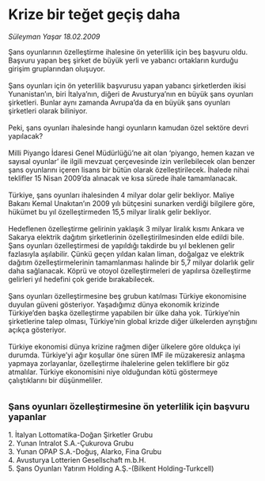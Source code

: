# Krize bir teğet geçiş daha

*Süleyman Yaşar 18.02.2009*

<div class="taraf_structure_2col_1zq">
<div class="margen_n">



 <p>Şans oyunlarının özelleştirme ihalesine ön yeterlilik için beş başvuru oldu. Başvuru yapan beş şirket de büyük yerli ve yabancı ortakların kurduğu girişim gruplarından oluşuyor. <br/><br/>Şans oyunları için ön yeterlilik başvurusu yapan yabancı şirketlerden ikisi Yunanistan’ın, biri İtalya’nın, diğeri de Avusturya’nın en büyük şans oyunları şirketleri. Bunlar aynı zamanda Avrupa’da da en büyük şans oyunları şirketleri olarak biliniyor. <br/><br/>Peki, şans oyunları ihalesinde hangi oyunların kamudan özel sektöre devri yapılacak? <br/><br/>Milli Piyango İdaresi Genel Müdürlüğü’ne ait olan ‘piyango, hemen kazan ve sayısal oyunlar’ ile ilgili mevzuat çerçevesinde izin verilebilecek olan benzer şans oyunlarını içeren lisans bir bütün olarak özelleştirilecek. İhalede nihai teklifler 15 Nisan 2009’da alınacak ve kısa sürede ihale tamamlanacak. <br/><br/>Türkiye, şans oyunları ihalesinden 4 milyar dolar gelir bekliyor. Maliye Bakanı Kemal Unakıtan’ın 2009 yılı bütçesini sunarken verdiği bilgilere göre, hükümet bu yıl özelleştirmeden 15,5 milyar liralık gelir bekliyor. <br/><br/>Hedeflenen özelleştirme gelirinin yaklaşık 3 milyar liralık kısmı Ankara ve Sakarya elektrik dağıtım şirketlerinin özelleştirilmesinden elde edildi bile. Şans oyunları özelleştirmesi de yapıldığı takdirde bu yıl beklenen gelir fazlasıyla aşılabilir. Çünkü geçen yıldan kalan liman, doğalgaz ve elektrik dağıtım özelleştirmelerinin tamamlanması halinde bir 5,7 milyar dolarlık gelir daha sağlanacak. Köprü ve otoyol özelleştirmeleri de yapılırsa özelleştirme gelirleri yıl hedefini çok geride bırakabilecek. <br/><br/>Şans oyunları özelleştirmesine beş grubun katılması Türkiye ekonomisine duyulan güveni gösteriyor. Yaşadığımız dünya ekonomik krizinde Türkiye’den başka özelleştirme yapabilen bir ülke daha yok. Türkiye’nin şirketlerine talep olması, Türkiye’nin global krizde diğer ülkelerden ayrıştığını açıkça gösteriyor. <br/><br/>Türkiye ekonomisi dünya krizine rağmen diğer ülkelere göre oldukça iyi durumda. Türkiye’yi ağır koşullar öne süren IMF ile müzakeresiz anlaşma yapmaya zorlayanlar, özelleştirme ihalelerine gelen tekliflere bir göz atmalılar. Türkiye ekonomisini niye olduğundan kötü göstermeye çalıştıklarını bir düşünmeliler.<strong> <br/><br/><br/><u></u><font size="4">Şans oyunları özelleştirmesine ön yeterlilik için başvuru yapanlar</font></strong> <br/><br/>1. İtalyan Lottomatika-Doğan Şirketler Grubu <br/>2. Yunan Intralot S.A.-Çukurova Grubu <br/>3. Yunan OPAP S.A.-Doğuş, Alarko, Fina Grubu <br/>4. Avusturya Lotterien Gesellschaft m.b.H. <br/>5. Şans Oyunları Yatırım Holding A.Ş.-(Bilkent Holding-Turkcell)</p>

<br/>


<div id="taraf_not">
</div>

</div>


</div>
